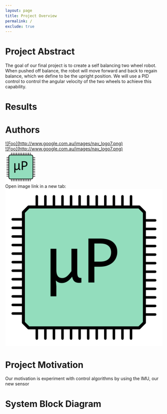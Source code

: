 ```yaml
---
layout: page
title: Project Overview
permalink: /
exclude: true
---
```


# Project Abstract

The goal of our final project is to create a self balancing two wheel robot. When pushed off balance, the robot will move forward and back to regain balance, which we define to be the upright position. We will use a PID control to control the angular velocity of the two wheels to achieve this capability. 

<!-- 
<div style="text-align: left">
  <img src="./assets/img/Logo.png" alt="logo" width="100" />
</div> -->

# Results


# Authors

<div style="text-align: left">
<a href="https://www.linkedin.com/in/eric-chen-2b8726208/" rel="some text">![Foo](http://www.google.com.au/images/nav_logo7.png)</a>
</div>


<div style="text-align: left">
<a href="https://www.linkedin.com/in/eric-chen-2b8726208/">![Foo](http://www.google.com.au/images/nav_logo7.png)</a>
</div>

<div style="text-align: left">
<a href="https://www.linkedin.com/in/eric-chen-2b8726208/" rel="some text"></a><img src="./assets/img/Logo.png" alt="logo" width="100" />
</div>

<div style="text-align: left">
<span>Open image link in a new tab: 
 <a href="http://www.google.com" target="_blank">
  <img src="./assets/img/Logo.png" />
 </a>
</span>
</div>

# Project Motivation

Our motivation is experiment with control algorithms by using the IMU, our new sensor


# System Block Diagram

